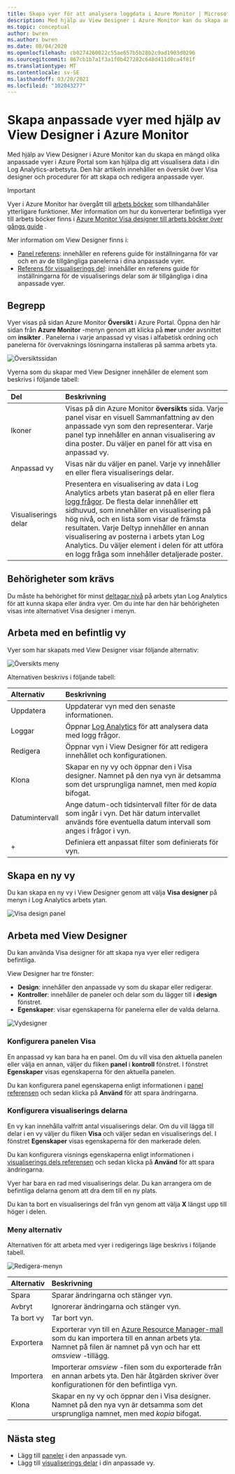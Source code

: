 ```yaml
---
title: Skapa vyer för att analysera loggdata i Azure Monitor | Microsoft Docs
description: Med hjälp av View Designer i Azure Monitor kan du skapa anpassade vyer som visas i Azure Portal och som innehåller en mängd olika visualiseringar på data i arbets ytan Log Analytics. Den här artikeln innehåller en översikt över hur du skapar och redigerar anpassade vyer i designern.
ms.topic: conceptual
author: bwren
ms.author: bwren
ms.date: 08/04/2020
ms.openlocfilehash: cb0274260022c55ae657b5b28b2c9ad1903d0296
ms.sourcegitcommit: 867cb1b7a1f3a1f0b427282c648d411d0ca4f81f
ms.translationtype: MT
ms.contentlocale: sv-SE
ms.lasthandoff: 03/20/2021
ms.locfileid: "102043277"
---
```

# <a name="create-custom-views-by-using-view-designer-in-azure-monitor"></a>Skapa anpassade vyer med hjälp av View Designer i Azure Monitor
Med hjälp av View Designer i Azure Monitor kan du skapa en mängd olika anpassade vyer i Azure Portal som kan hjälpa dig att visualisera data i din Log Analytics-arbetsyta. Den här artikeln innehåller en översikt över Visa designer och procedurer för att skapa och redigera anpassade vyer.

> [!IMPORTANT]
> Vyer i Azure Monitor har övergått till [arbets böcker](workbooks-overview.md) som tillhandahåller ytterligare funktioner. Mer information om hur du konverterar befintliga vyer till arbets böcker finns i [Azure Monitor Visa designer till arbets böcker över gångs guide](view-designer-conversion-overview.md) .
 


Mer information om View Designer finns i:

* [Panel referens](view-designer-tiles.md): innehåller en referens guide för inställningarna för var och en av de tillgängliga panelerna i dina anpassade vyer.
* [Referens för visualiserings del](view-designer-parts.md): innehåller en referens guide för inställningarna för de visualiserings delar som är tillgängliga i dina anpassade vyer.


## <a name="concepts"></a>Begrepp
Vyer visas på sidan Azure Monitor **Översikt** i Azure Portal. Öppna den här sidan från **Azure Monitor** -menyn genom att klicka på **mer** under avsnittet om **insikter** . Panelerna i varje anpassad vy visas i alfabetisk ordning och panelerna för övervaknings lösningarna installeras på samma arbets yta.

![Översiktssidan](media/view-designer/overview-page.png)

Vyerna som du skapar med View Designer innehåller de element som beskrivs i följande tabell:

| Del | Beskrivning |
|:--- |:--- |
| Ikoner | Visas på din Azure Monitor **översikts** sida. Varje panel visar en visuell Sammanfattning av den anpassade vyn som den representerar. Varje panel typ innehåller en annan visualisering av dina poster. Du väljer en panel för att visa en anpassad vy. |
| Anpassad vy | Visas när du väljer en panel. Varje vy innehåller en eller flera visualiserings delar. |
| Visualiserings delar | Presentera en visualisering av data i Log Analytics arbets ytan baserat på en eller flera [logg frågor](../logs/log-query-overview.md). De flesta delar innehåller ett sidhuvud, som innehåller en visualisering på hög nivå, och en lista som visar de främsta resultaten. Varje Deltyp innehåller en annan visualisering av posterna i arbets ytan Log Analytics. Du väljer element i delen för att utföra en logg fråga som innehåller detaljerade poster. |

## <a name="required-permissions"></a>Behörigheter som krävs
Du måste ha behörighet för minst [deltagar nivå](../logs/manage-access.md#manage-access-using-azure-permissions) på arbets ytan Log Analytics för att kunna skapa eller ändra vyer. Om du inte har den här behörigheten visas inte alternativet Visa designer i menyn.


## <a name="work-with-an-existing-view"></a>Arbeta med en befintlig vy
Vyer som har skapats med View Designer visar följande alternativ:

![Översikts meny](media/view-designer/overview-menu.png)

Alternativen beskrivs i följande tabell:

| Alternativ | Beskrivning |
|:--|:--|
| Uppdatera   | Uppdaterar vyn med den senaste informationen. | 
| Loggar      | Öppnar [Log Analytics](../logs/log-query-overview.md) för att analysera data med logg frågor. |
| Redigera       | Öppnar vyn i View Designer för att redigera innehållet och konfigurationen.  |
| Klona      | Skapar en ny vy och öppnar den i Visa designer. Namnet på den nya vyn är detsamma som det ursprungliga namnet, men med *kopia* bifogat. |
| Datumintervall | Ange datum-och tidsintervall filter för de data som ingår i vyn. Det här datum intervallet används före eventuella datum intervall som anges i frågor i vyn.  |
| +          | Definiera ett anpassat filter som definierats för vyn. |


## <a name="create-a-new-view"></a>Skapa en ny vy
Du kan skapa en ny vy i View Designer genom att välja **Visa designer** på menyn i Log Analytics arbets ytan.

![Visa design panel](media/view-designer/view-designer-tile.png)


## <a name="work-with-view-designer"></a>Arbeta med View Designer
Du kan använda Visa designer för att skapa nya vyer eller redigera befintliga. 

View Designer har tre fönster: 
* **Design**: innehåller den anpassade vy som du skapar eller redigerar. 
* **Kontroller**: innehåller de paneler och delar som du lägger till i **design** fönstret. 
* **Egenskaper**: visar egenskaperna för panelerna eller de valda delarna.

![Vydesigner](media/view-designer/view-designer-screenshot.png)

### <a name="configure-the-view-tile"></a>Konfigurera panelen Visa
En anpassad vy kan bara ha en panel. Om du vill visa den aktuella panelen eller välja en annan, väljer du fliken **panel** i **kontroll** fönstret. I fönstret **Egenskaper** visas egenskaperna för den aktuella panelen. 

Du kan konfigurera panel egenskaperna enligt informationen i [panel referensen](view-designer-tiles.md) och sedan klicka på **Använd** för att spara ändringarna.

### <a name="configure-the-visualization-parts"></a>Konfigurera visualiserings delarna
En vy kan innehålla valfritt antal visualiserings delar. Om du vill lägga till delar i en vy väljer du fliken **Visa** och väljer sedan en visualiserings del. I fönstret **Egenskaper** visas egenskaperna för den markerade delen. 

Du kan konfigurera visnings egenskaperna enligt informationen i [visualiserings dels referensen](view-designer-parts.md) och sedan klicka på **Använd** för att spara ändringarna.

Vyer har bara en rad med visualiserings delar. Du kan arrangera om de befintliga delarna genom att dra dem till en ny plats.

Du kan ta bort en visualiserings del från vyn genom att välja **X** längst upp till höger i delen.


### <a name="menu-options"></a>Meny alternativ
Alternativen för att arbeta med vyer i redigerings läge beskrivs i följande tabell.

![Redigera-menyn](media/view-designer/edit-menu.png)

| Alternativ | Beskrivning |
|:--|:--|
| Spara        | Sparar ändringarna och stänger vyn. |
| Avbryt      | Ignorerar ändringarna och stänger vyn. |
| Ta bort vy | Tar bort vyn. |
| Exportera      | Exporterar vyn till en [Azure Resource Manager-mall](../../azure-resource-manager/templates/template-syntax.md) som du kan importera till en annan arbets yta. Namnet på filen är namnet på vyn och har ett *omsview* -tillägg. |
| Importera      | Importerar *omsview* -filen som du exporterade från en annan arbets yta. Den här åtgärden skriver över konfigurationen för den befintliga vyn. |
| Klona       | Skapar en ny vy och öppnar den i Visa designer. Namnet på den nya vyn är detsamma som det ursprungliga namnet, men med *kopia* bifogat. |

## <a name="next-steps"></a>Nästa steg
* Lägg till [paneler](view-designer-tiles.md) i den anpassade vyn.
* Lägg till [visualiserings delar](view-designer-parts.md) i din anpassade vy.